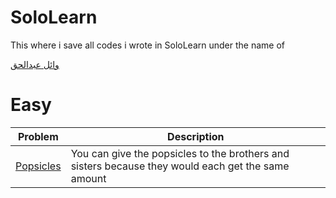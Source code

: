 # SoloLearn
This where i save all codes i wrote in SoloLearn under the name of

[وائل عبدالحق](https://www.sololearn.com/Profile/7286114/)


# Easy
Problem | Description
---- | ----
[Popsicles](/Popsicles/README.md) | You can give the popsicles to the brothers and sisters because they would each get the same amount
